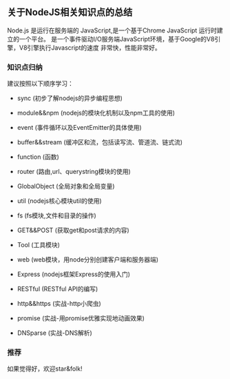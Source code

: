 ## 关于NodeJS相关知识点的总结

Node.js 是运行在服务端的 JavaScript,是一个基于Chrome JavaScript 运行时建立的一个平台。
是一个事件驱动I/O服务端JavaScript环境，基于Google的V8引擎，V8引擎执行Javascript的速度
非常快，性能非常好。

### 知识点归纳

建议按照以下顺序学习：

* sync (初步了解nodejs的异步编程思想)

* module&&npm (nodejs的模块化机制以及npm工具的使用)

* event (事件循环以及EventEmitter的具体使用)

* buffer&&stream (缓冲区和流，包括读写流、管道流、链式流)

* function (函数)

* router (路由,url、querystring模块的使用)

* GlobalObject (全局对象和全局变量)

* util (nodejs核心模块util的使用)

* fs (fs模块,文件和目录的操作)

* GET&&POST (获取get和post请求的内容)

* Tool (工具模块)

* web (web模块，用node分别创建客户端和服务器端)

* Express (nodejs框架Express的使用入门)

* RESTful (RESTful API的编写)

* http&&https (实战-http小爬虫)

* promise (实战-用promise优雅实现地动画效果)

* DNSparse (实战-DNS解析)

### 推荐

如果觉得好，欢迎star&folk!
